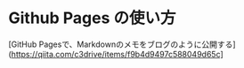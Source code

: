 # Github Pages の使い方
[GitHub Pagesで、Markdownのメモをブログのように公開する](https://qiita.com/c3drive/items/f9b4d9497c588049d65c]



